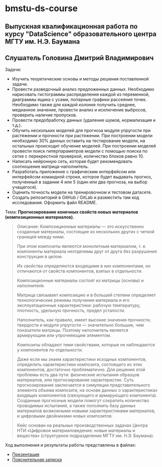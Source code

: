 # bmstu-ds-course

## Выпускная квалификационная работа по курсу "DataScience" образовательного центра МГТУ им. Н.Э. Баумана 
## Слушатель Головина Дмитрий Владимирович


Задачи:
* Изучить теоретические основы и методы решения поставленной задачи.
* Провести разведочный анализ предложенных данных. Необходимо нарисовать гистограммы распределения каждой из переменной, диаграммы ящика с усами, попарные графики рассеяния точек. Необходимо также для каждой колонке получить среднее, медианное значение, провести анализ и исключение выбросов, проверить наличие пропусков.
* Провести предобработку данных (удаление шумов, нормализация и т.д.).
* Обучить нескольких моделей для прогноза модуля упругости при растяжении и прочности при растяжении. При построении модели необходимо 30% данных оставить на тестирование модели, на остальных происходит обучение моделей. При построении моделей провести поиск гиперпараметров модели с помощью поиска по сетке с перекрестной проверкой, количество блоков равно 10.
* Написать нейронную сеть, которая будет рекомендовать соотношение матрица-наполнитель.
* Разработать приложение с графическим интерфейсом или интерфейсом командной строки, которое будет выдавать прогноз, полученный в задании 4 или 5 (один или два прогноза, на выбор учащегося).
* Оценить точность модели на тренировочном и тестовом датасете.
* Создать репозиторий в GitHub / GitLab и разместить там код исследования. Оформить файл README.


Тема: **Прогнозирование конечных свойств новых материалов (композиционных материалов).**

> Описание: 
> Композиционные материалы — это искусственно созданные материалы, состоящие из нескольких других с четкой границей между ними. 
> 
> При этом композиты являются монолитным материалом, т. е. компоненты материала неотделимы друг от друга без разрушения конструкции в целом. 
> 
> Их свойства определяются входящими в них компонентами, но отличаются от свойств компонентов, взятых в отдельности.
> 
> Композиционные материалы состоят из матрицы (основы) и наполнителя.
> 
> Матрица связывает композицию и в большей степени определяет технологические режимы получения материала и его эксплуатационные характеристики: рабочую температуру, плотность, удельную прочность, предел усталости.
> 
> Наполнитель, как правило, имеет высокие значения прочности, твердости и модуля упругости — значительно большие, чем показатели матрицы. Поэтому наполнитель является армирующим или упрочняющим элементом.
> 
> Композиты обладают теми свойствами, которые не наблюдаются у компонентов по отдельности. 
> 
> Даже если мы знаем характеристики исходных компонентов, определить характеристики композита, состоящего из этих компонентов, достаточно проблематично. Для решения этой проблемы есть два пути: физические испытания образцов материалов, или прогнозирование характеристик. Суть прогнозирования заключается в симуляции представительного элемента объема композита, на основе данных о характеристиках входящих компонентов (связующего и армирующего компонента). Созданные прогнозные модели помогут сократить количество проводимых испытаний, а также пополнить базу данных материалов возможными новыми характеристиками материалов, и цифровыми двойниками новых композитов.
> 
> Кейс основан на реальных производственных задачах Центра НТИ «Цифровое материаловедение: новые материалы и вещества» (структурное подразделение МГТУ им. Н.Э. Баумана).


Ход выполнения и результаты работы представлены в файлах:
* [Презентация](/docs/Presentation.pdf)
* [Пояснительная записка](/docs/Documentation.pdf)
